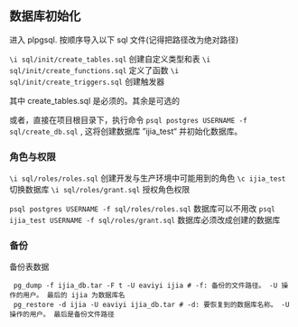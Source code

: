 ## 数据库初始化

进入 plpgsql. 按顺序导入以下 sql 文件(记得把路径改为绝对路径)

`\i sql/init/create_tables.sql` 创建自定义类型和表
`\i sql/init/create_functions.sql` 定义了函数
`\i sql/init/create_triggers.sql` 创建触发器

其中 create_tables.sql 是必须的。其余是可选的

或者，直接在项目根目录下，执行命令 `psql postgres USERNAME -f sql/create_db.sql` , 这将创建数据库 ”ijia_test“ 并初始化数据库。

### 角色与权限

`\i sql/roles/roles.sql` 创建开发与生产环境中可能用到的角色
`\c ijia_test` 切换数据库
`\i sql/roles/grant.sql` 授权角色权限

`psql postgres USERNAME -f sql/roles/roles.sql` 数据库可以不用改
`psql ijia_test USERNAME -f sql/roles/grant.sql` 数据库必须改成创建的数据库

### 备份

备份表数据


```shell
 pg_dump -f ijia_db.tar -F t -U eaviyi ijia # -f: 备份的文件路径。 -U 操作的用户。 最后的 ijia 为数据库名
 pg_restore -d ijia -U eaviyi ijia_db.tar # -d: 要恢复到的数据库名称。 -U 操作的用户。 最后是备份文件路径
```
